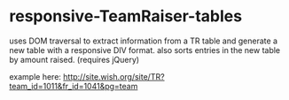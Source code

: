 responsive-TeamRaiser-tables
============================

uses DOM traversal to extract information from a TR table and generate a new table with a responsive DIV format. 
also sorts entries in the new table by amount raised. (requires jQuery)

example here:
http://site.wish.org/site/TR?team_id=1011&fr_id=1041&pg=team
